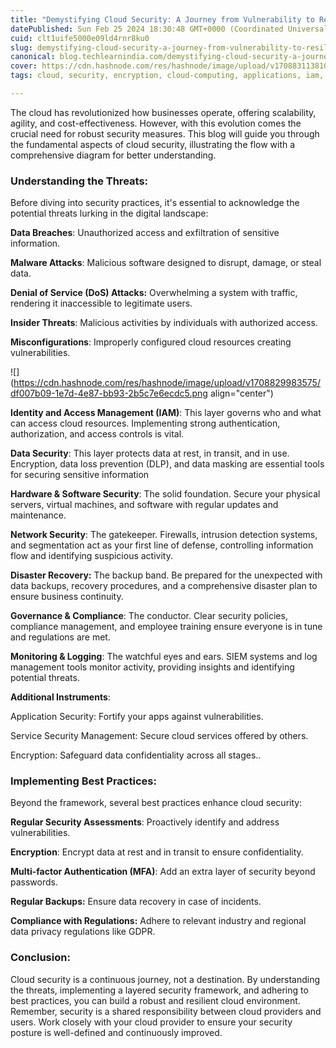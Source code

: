 ```yaml
---
title: "Demystifying Cloud Security: A Journey from Vulnerability to Resilience"
datePublished: Sun Feb 25 2024 18:30:48 GMT+0000 (Coordinated Universal Time)
cuid: clt1uife5000e09ld4rnr8ku0
slug: demystifying-cloud-security-a-journey-from-vulnerability-to-resilience
canonical: blog.techlearnindia.com/demystifying-cloud-security-a-journey-from-vulnerability-to-resilience
cover: https://cdn.hashnode.com/res/hashnode/image/upload/v1708831138109/172a91ab-748e-4d3a-b846-23e5ebd5f21b.png
tags: cloud, security, encryption, cloud-computing, applications, iam, cloudsecurity

---
```


The cloud has revolutionized how businesses operate, offering scalability, agility, and cost-effectiveness. However, with this evolution comes the crucial need for robust security measures. This blog will guide you through the fundamental aspects of cloud security, illustrating the flow with a comprehensive diagram for better understanding.

### Understanding the Threats:

Before diving into security practices, it's essential to acknowledge the potential threats lurking in the digital landscape:

**Data Breaches**: Unauthorized access and exfiltration of sensitive information.

**Malware Attacks**: Malicious software designed to disrupt, damage, or steal data.

**Denial of Service (DoS) Attacks:** Overwhelming a system with traffic, rendering it inaccessible to legitimate users.

**Insider Threats**: Malicious activities by individuals with authorized access.

**Misconfigurations**: Improperly configured cloud resources creating vulnerabilities.

![](https://cdn.hashnode.com/res/hashnode/image/upload/v1708829983575/df007b09-1e7d-4e87-bb93-2b5c7e6ecdc5.png align="center")

**Identity and Access Management (IAM)**: This layer governs who and what can access cloud resources. Implementing strong authentication, authorization, and access controls is vital.

**Data Security**: This layer protects data at rest, in transit, and in use. Encryption, data loss prevention (DLP), and data masking are essential tools for securing sensitive information

**Hardware & Software Security**: The solid foundation. Secure your physical servers, virtual machines, and software with regular updates and maintenance.

**Network Security**: The gatekeeper. Firewalls, intrusion detection systems, and segmentation act as your first line of defense, controlling information flow and identifying suspicious activity.

**Disaster Recovery:** The backup band. Be prepared for the unexpected with data backups, recovery procedures, and a comprehensive disaster plan to ensure business continuity.

**Governance & Compliance**: The conductor. Clear security policies, compliance management, and employee training ensure everyone is in tune and regulations are met.

**Monitoring & Logging**: The watchful eyes and ears. SIEM systems and log management tools monitor activity, providing insights and identifying potential threats.

**Additional Instruments**:

Application Security: Fortify your apps against vulnerabilities.

Service Security Management: Secure cloud services offered by others.

Encryption: Safeguard data confidentiality across all stages..

### Implementing Best Practices:

Beyond the framework, several best practices enhance cloud security:

**Regular Security Assessments**: Proactively identify and address vulnerabilities.

**Encryption**: Encrypt data at rest and in transit to ensure confidentiality.

**Multi-factor Authentication (MFA)**: Add an extra layer of security beyond passwords.

**Regular Backups:** Ensure data recovery in case of incidents.

**Compliance with Regulations:** Adhere to relevant industry and regional data privacy regulations like GDPR.

### **Conclusion:**

Cloud security is a continuous journey, not a destination. By understanding the threats, implementing a layered security framework, and adhering to best practices, you can build a robust and resilient cloud environment. Remember, security is a shared responsibility between cloud providers and users. Work closely with your cloud provider to ensure your security posture is well-defined and continuously improved.